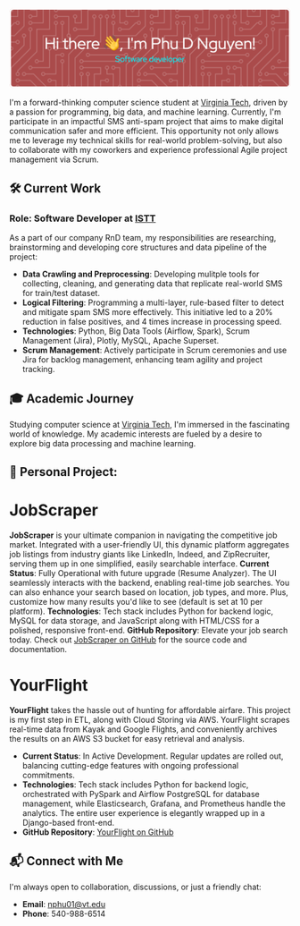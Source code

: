 ![Phu D Nguyen GitHub Header](github_picture.png)

I'm a forward-thinking computer science student at [Virginia Tech](https://www.vt.edu/), driven by a passion for programming, big data, and machine learning. Currently, I'm participate in an impactful SMS anti-spam project that aims to make digital communication safer and more efficient. This opportunity not only allows me to leverage my technical skills for real-world problem-solving, but also to collaborate with my coworkers and experience professional Agile project management via Scrum.

## 🛠️ Current Work
### Role: Software Developer at [ISTT](https://www.istt.com.vn/en/home/)
As a part of our company RnD team, my responsibilities are researching, brainstorming and developing core structures and data pipeline of the project:
- **Data Crawling and Preprocessing**: Developing mulitple tools for collecting, cleaning, and generating data that replicate real-world SMS for train/test dataset.
- **Logical Filtering**: Programming a multi-layer, rule-based filter to detect and mitigate spam SMS more effectively. This initiative led to a 20% reduction in false positives, and 4 times increase in processing speed. 
- **Technologies**: Python, Big Data Tools (Airflow, Spark), Scrum Management (Jira), Plotly, MySQL, Apache Superset.
- **Scrum Management**: Actively participate in Scrum ceremonies and use Jira for backlog management, enhancing team agility and project tracking.

## 🎓 Academic Journey
Studying computer science at [Virginia Tech](https://www.vt.edu/), I'm immersed in the fascinating world of knowledge. My academic interests are fueled by a desire to explore big data processing and machine learning.

## 🚀 Personal Project: 
# JobScraper
**JobScraper** is your ultimate companion in navigating the competitive job market. Integrated with a user-friendly UI, this dynamic platform aggregates job listings from industry giants like LinkedIn, Indeed, and ZipRecruiter, serving them up in one simplified, easily searchable interface.
**Current Status**: Fully Operational with future upgrade (Resume Analyzer). The UI seamlessly interacts with the backend, enabling real-time job searches. You can also enhance your search based on location, job types, and more. Plus, customize how many results you'd like to see (default is set at 10 per platform).
**Technologies**: Tech stack includes Python for backend logic, MySQL for data storage, and JavaScript along with HTML/CSS for a polished, responsive front-end.
**GitHub Repository**: Elevate your job search today. Check out [JobScraper on GitHub](https://github.com/DucPhuNguyen0412/JobScraper) for the source code and documentation.

# YourFlight
**YourFlight** takes the hassle out of hunting for affordable airfare. This project is my first step in ETL, along with Cloud Storing via AWS. YourFlight scrapes real-time data from Kayak and Google Flights, and conveniently archives the results on an AWS S3 bucket for easy retrieval and analysis.
- **Current Status**: In Active Development. Regular updates are rolled out, balancing cutting-edge features with ongoing professional commitments.
- **Technologies**: Tech stack includes Python for backend logic, orchestrated with PySpark and Airflow PostgreSQL for database management, while Elasticsearch, Grafana, and Prometheus handle the analytics. The entire user experience is elegantly wrapped up in a Django-based front-end. 
- **GitHub Repository**: [YourFlight on GitHub](https://github.com/DucPhuNguyen0412/YourFlight)

## 📬 Connect with Me
I'm always open to collaboration, discussions, or just a friendly chat:
- **Email**: [nphu01@vt.edu](mailto:nphu01@vt.edu)
- **Phone**: 540-988-6514